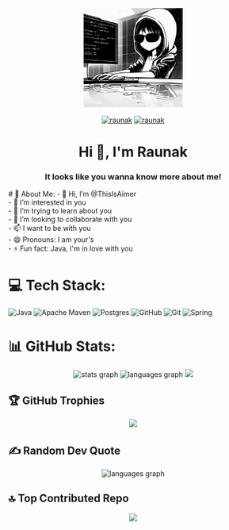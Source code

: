 <div align="center">
    <img src="gitProfile.jpg" height="200" />
    <p align="">
        <a href="https://x.com/This_Is_Aimer" target="blank"><img src="https://img.shields.io/twitter/url?color=blue&label=Twitter&url=https%3A%2F%2Fimg.shields.io%2Ftwitter%2Furl%3Fcolor%3Dblue%26label%3DTwitter" alt="raunak" height="20"  /></a>
        <a href="https://www.linkedin.com/in/raunak-biswas/" target="blank"><img src="https://img.shields.io/badge/Linkedin-0077b5?style=flat&logo=linkedin" alt="raunak" height="20" /></a>
    </p>

</div>

<h1 align="center">Hi 👋, I'm Raunak</h1>
<h3 align="center">It looks like you wanna know more about me!</h3>
# 💫 About Me:
- 👋 Hi, I’m @ThisIsAimer<br>- 👀 I’m interested in you<br>- 🌱 I’m trying to learn about you<br>- 💞 I’m looking to collaborate with you<br>- 📫 I want to be with you<br>- 😄 Pronouns: I am your's<br>- ⚡ Fun fact: Java, I'm in love with you<br>


# 💻 Tech Stack:

![Java](https://img.shields.io/badge/java-%23ED8B00.svg?style=flat&logo=openjdk&logoColor=white) ![Apache Maven](https://img.shields.io/badge/Apache%20Maven-C71A36?style=flat&logo=Apache%20Maven&logoColor=white) ![Postgres](https://img.shields.io/badge/postgres-%23316192.svg?style=flat&logo=postgresql&logoColor=white) ![GitHub](https://img.shields.io/badge/github-%23121011.svg?style=flat&logo=github&logoColor=white) ![Git](https://img.shields.io/badge/git-%23F05033.svg?style=flat&logo=git&logoColor=white) ![Spring](https://img.shields.io/badge/spring-%236DB33F.svg?style=flat&logo=spring&logoColor=white)

# 📊 GitHub Stats:
<div align="center">
  <img src="https://github-readme-stats.vercel.app/api?username=ThisIsAimer&theme=tokyonight&hide_border=false&include_all_commits=false&count_private=false" height="160" alt="stats graph"  />
  <img src="https://github-readme-streak-stats.herokuapp.com/?user=ThisIsAimer&theme=tokyonight&hide_border=false" height="160" alt="languages graph"  />
  <img src="https://github-readme-stats.vercel.app/api/top-langs/?username=ThisIsAimer&theme=tokyonight&hide_border=false&include_all_commits=false&count_private=false&layout=compact" height="110" />
</div>

## 🏆 GitHub Trophies
<div align="center">
 <img src="https://github-profile-trophy.vercel.app/?username=ThisIsAimer&theme=tokyonight&no-frame=true&no-bg=true&margin-w=4"  />
</div>


## ✍ Random Dev Quote
<div align="center">
 <img src="https://quotes-github-readme.vercel.app/api?type=horizontal&theme=tokyonight" height="200" alt="languages graph"  />
</div>

## 🔝 Top Contributed Repo
<div align="center">
 <img src="https://github-contributor-stats.vercel.app/api?username=ThisIsAimer&limit=5&theme=tokyonight&combine_all_yearly_contributions=true" height="230"  />
</div>

<!-- Proudly created with GPRM ( https://gprm.itsvg.in ) -->
<!---
ThisIsAimer/ThisIsAimer is a ✨ special ✨ repository because its README.md (this file) appears on your GitHub profile.
You can click the Preview link to take a look at your changes.
--->
